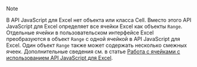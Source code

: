 > [!NOTE]
> В API JavaScript для Excel нет объекта или класса Cell. Вместо этого API JavaScript для Excel определяет все ячейки Excel как объекты `Range`. Отдельные ячейки в пользовательском интерфейсе Excel преобразуются в объект `Range` с одной ячейкой в API JavaScript для Excel. Один объект `Range` также может содержать несколько смежных ячеек. Дополнительные сведения см. в статье [Работа с ячейками с использованием API JavaScript для Excel](/office/dev/add-ins/excel/excel-add-ins-cells).